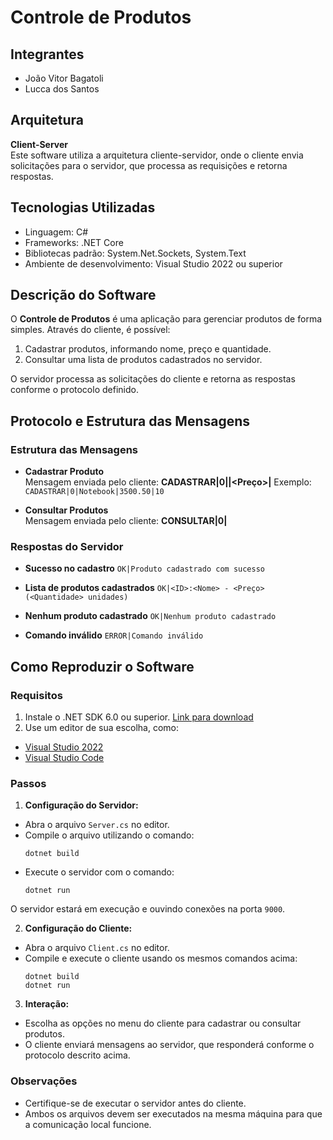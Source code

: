 # Controle de Produtos

## Integrantes
- João Vitor Bagatoli
- Lucca dos Santos

## Arquitetura
**Client-Server**  
Este software utiliza a arquitetura cliente-servidor, onde o cliente envia solicitações para o servidor, que processa as requisições e retorna respostas.

## Tecnologias Utilizadas
- Linguagem: C#
- Frameworks: .NET Core
- Bibliotecas padrão: System.Net.Sockets, System.Text
- Ambiente de desenvolvimento: Visual Studio 2022 ou superior

## Descrição do Software
O **Controle de Produtos** é uma aplicação para gerenciar produtos de forma simples. Através do cliente, é possível:
1. Cadastrar produtos, informando nome, preço e quantidade.
2. Consultar uma lista de produtos cadastrados no servidor.

O servidor processa as solicitações do cliente e retorna as respostas conforme o protocolo definido.

## Protocolo e Estrutura das Mensagens

### Estrutura das Mensagens

- **Cadastrar Produto**  
Mensagem enviada pelo cliente:
**CADASTRAR|0|<Nome do Produto>|<Preço>|<Quantidade>**
Exemplo: `CADASTRAR|0|Notebook|3500.50|10`

- **Consultar Produtos**  
Mensagem enviada pelo cliente:
**CONSULTAR|0|**

### Respostas do Servidor

- **Sucesso no cadastro**
`OK|Produto cadastrado com sucesso`

- **Lista de produtos cadastrados**
`OK|<ID>:<Nome> - <Preço> (<Quantidade> unidades)`

- **Nenhum produto cadastrado**
`OK|Nenhum produto cadastrado`

- **Comando inválido**
`ERROR|Comando inválido`

## Como Reproduzir o Software

### Requisitos
1. Instale o .NET SDK 6.0 ou superior. [Link para download](https://dotnet.microsoft.com/download)
2. Use um editor de sua escolha, como:
 - [Visual Studio 2022](https://visualstudio.microsoft.com/)
 - [Visual Studio Code](https://code.visualstudio.com/)

### Passos
1. **Configuração do Servidor:**
 - Abra o arquivo `Server.cs` no editor.
 - Compile o arquivo utilizando o comando:
   ```
   dotnet build
   ```
 - Execute o servidor com o comando:
   ```
   dotnet run
   ```
 O servidor estará em execução e ouvindo conexões na porta `9000`.

2. **Configuração do Cliente:**
 - Abra o arquivo `Client.cs` no editor.
 - Compile e execute o cliente usando os mesmos comandos acima:
   ```
   dotnet build
   dotnet run
   ```

3. **Interação:**
 - Escolha as opções no menu do cliente para cadastrar ou consultar produtos.
 - O cliente enviará mensagens ao servidor, que responderá conforme o protocolo descrito acima.

### Observações
- Certifique-se de executar o servidor antes do cliente.
- Ambos os arquivos devem ser executados na mesma máquina para que a comunicação local funcione.
